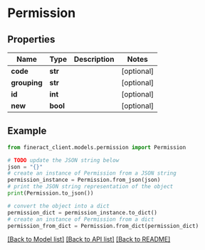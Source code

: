 # Permission


## Properties

Name | Type | Description | Notes
------------ | ------------- | ------------- | -------------
**code** | **str** |  | [optional] 
**grouping** | **str** |  | [optional] 
**id** | **int** |  | [optional] 
**new** | **bool** |  | [optional] 

## Example

```python
from fineract_client.models.permission import Permission

# TODO update the JSON string below
json = "{}"
# create an instance of Permission from a JSON string
permission_instance = Permission.from_json(json)
# print the JSON string representation of the object
print(Permission.to_json())

# convert the object into a dict
permission_dict = permission_instance.to_dict()
# create an instance of Permission from a dict
permission_from_dict = Permission.from_dict(permission_dict)
```
[[Back to Model list]](../README.md#documentation-for-models) [[Back to API list]](../README.md#documentation-for-api-endpoints) [[Back to README]](../README.md)


